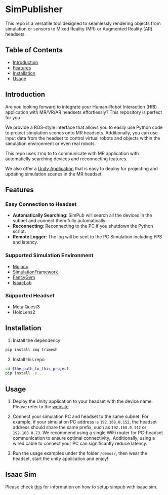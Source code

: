 # SimPublisher

This repo is a versatile tool designed to seamlessly rendering objects from simulation or sensors to Mixed Reality (MR) or Augmented Reality (AR) headsets.

## Table of Contents
- [Introduction](#Introduction)
- [Features](#Features)
- [Installation](#Installation)
- [Usage](#Usage)

## Introduction

Are you looking forward to integrate your Human-Robot Interaction (HRI) application with MR/VR/AR headsets effortlessly?
This repository is perfect for you.

We provide a ROS-style interface that allows you to easily use Python code to project simulation scenes onto MR headsets. Additionally, you can use input data from the headset to control virtual robots and objects within the simulation environment or even real robots.

This repo uses zmq to to communicate with MR application with automaticlly searching devices and reconnecting features.

We also offer a [Unity Application](https://github.com/intuitive-robots/IRXR-Unity) that is easy to deploy for projecting and updating simulation scenes in the MR headset.

## Features

### Easy Connection to Headset

- **Automatically Searching**: SimPub will search all the devices in the subnet and connect them fully automatically.
- **Reconnecting**: Reconnecting to the PC if you shutdown the Python script.
- **Remote Logger**: The log will be sent to the PC Simulation including FPS and latency.

### Supported Simulation Environment

- [Mujoco](https://mujoco.readthedocs.io/en/stable/overview.html)
- [SimulationFramework](https://github.com/ALRhub/SimulationFrameworkPublic)
- [FancyGym](https://github.com/ALRhub/fancy_gym)
- [IsaacLab](https://github.com/isaac-sim/IsaacLab)

### Supported Headset

- Meta Quest3
- HoloLens2

## Installation

1. Install the dependency
```bash
pip install zmq trimesh
```

2. Install this repo
```bash
cd $the_path_to_this_project
pip install -e .
```

## Usage

1. Deploy the Unity application to your headset with the device name.
Please refer to the [website](https://github.com/intuitive-robots/IRXR-Unity).

2. Connect your simulation PC and headset to the same subnet. 
For example, if your simulation PC address is `192.168.0.152`, 
the headset address should share the same prefix, such as `192.168.0.142` or `192.168.0.73`.
We recommend using a single WiFi router for PC-headset communication to ensure optimal connectivity,.
Additionally, using a wired cable to connect your PC can significantly reduce latency.

3. Run the usage examples under the folder `/demos/`, then wear the headset, start the unity application and enjoy!

## Isaac Sim
Please check [this](./demos/IsaacSim/README.md) for information on how to setup simpub with isaac sim.